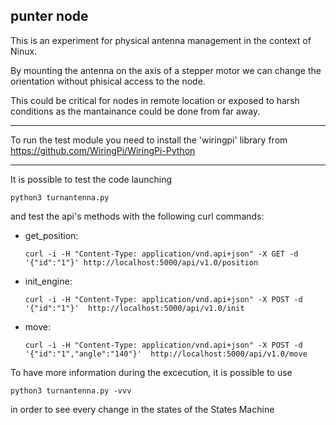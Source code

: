 punter node
-----------

This is an experiment for physical antenna management in the context of Ninux.

By mounting the antenna on the axis of a stepper motor we can change the orientation
without phisical access to the node.

This could be critical for nodes in remote location or exposed to harsh conditions as
the mantainance could be done from far away.

-----------
To run the test module you need to install the 'wiringpi' library from https://github.com/WiringPi/WiringPi-Python

-----------
It is possible to test the code launching

~~~
python3 turnantenna.py
~~~

and test the api's methods with the following curl commands:

* get_position:
  ~~~~
  curl -i -H "Content-Type: application/vnd.api+json" -X GET -d '{"id":"1"}' http://localhost:5000/api/v1.0/position
  ~~~~

* init_engine:
  ~~~~
  curl -i -H "Content-Type: application/vnd.api+json" -X POST -d '{"id":"1"}'  http://localhost:5000/api/v1.0/init
  ~~~~

* move:
  ~~~~
  curl -i -H "Content-Type: application/vnd.api+json" -X POST -d '{"id":"1","angle":"140"}'  http://localhost:5000/api/v1.0/move
  ~~~~

To have more information during the excecution, it is possible to use

~~~
python3 turnantenna.py -vvv
~~~

in order to see every change in the states of the States Machine